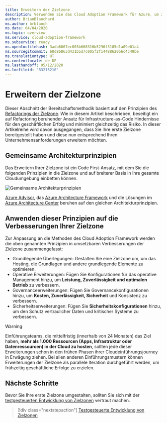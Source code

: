 ```yaml
---
title: Erweitern der Zielzone
description: Verwenden Sie das Cloud Adoption Framework für Azure, um zu erfahren, wie Sie eine Zielzone erweitern.
author: BrianBlanchard
ms.author: brblanch
ms.date: 04/04/2020
ms.topic: overview
ms.service: cloud-adoption-framework
ms.subservice: ready
ms.openlocfilehash: 3adb6067ec003b668316b5296f3105d1a09e01a4
ms.sourcegitcommit: 60d8b863d431b5d7c005f2f14488620b6c4c49be
ms.translationtype: HT
ms.contentlocale: de-DE
ms.lasthandoff: 05/12/2020
ms.locfileid: "83215210"
---
```

# <a name="expand-your-landing-zone"></a>Erweitern der Zielzone

Dieser Abschnitt der Bereitschaftsmethodik basiert auf den Prinzipien des [Refactorings der Zielzone](../landing-zone/refactor.md). Wie in diesem Artikel beschrieben, beseitigt ein auf Refactoring beruhender Ansatz für Infrastructure-as-Code Hindernisse für den geschäftlichen Erfolg und minimiert gleichzeitig das Risiko. In dieser Artikelreihe wird davon ausgegangen, dass Sie Ihre erste Zielzone bereitgestellt haben und diese nun entsprechend Ihren Unternehmensanforderungen erweitern möchten.

## <a name="shared-architecture-principles"></a>Gemeinsame Architekturprinzipien

Das Erweitern Ihrer Zielzone ist ein Code First-Ansatz, mit dem Sie die folgenden Prinzipien in die Zielzone und auf breiterer Basis in Ihre gesamte Cloudumgebung einbetten können.

![Gemeinsame Architekturprinzipien](../../_images/ready/shared-principles.png)

[Azure Advisor](https://docs.microsoft.com/azure/advisor/advisor-overview), das [Azure Architecture Framework](https://docs.microsoft.com/azure/architecture/framework) und die Lösungen im [Azure Architecture Center](https://docs.microsoft.com/azure/architecture) beruhen auf den gleichen Architekturprinzipien.

## <a name="applying-these-principles-to-your-landing-zone-improvements"></a>Anwenden dieser Prinzipien auf die Verbesserungen Ihrer Zielzone

Zur Anpassung an die Methoden des Cloud Adoption Framework werden die oben genannten Prinzipien in umsetzbaren Verbesserungen der Zielzone zusammengefasst:

- Grundlegende Überlegungen: Gestalten Sie eine Zielzone um, um das Hosting, die Grundlagen und andere grundlegende Elemente zu optimieren.
- Operative Erweiterungen: Fügen Sie Konfigurationen für das operative Management hinzu, um **Leistung, Zuverlässigkeit und optimalen Betrieb** zu verbessern.
- Governanceerweiterungen: Fügen Sie Governancekonfigurationen hinzu, um **Kosten, Zuverlässigkeit, Sicherheit** und Konsistenz zu verbessern.
- Sicherheitserweiterungen: Fügen Sie **Sicherheitskonfigurationen** hinzu, um den Schutz vertraulicher Daten und kritischer Systeme zu verbessern.

> [!WARNING]
> Einführungsteams, die mittelfristig (innerhalb von 24 Monaten) das Ziel haben, **mehr als 1.000 Ressourcen (Apps, Infrastruktur oder Datenressourcen) in der Cloud zu hosten**, sollten jede dieser Erweiterungen schon in den frühen Phasen ihrer Cloudeinführungsjourney in Erwägung ziehen. Bei allen anderen Einführungsmustern können Erweiterungen der Zielzone als parallele Iteration durchgeführt werden, um frühzeitig geschäftliche Erfolge zu erzielen.

## <a name="next-steps"></a>Nächste Schritte

Bevor Sie Ihre erste Zielzone umgestalten, sollten Sie sich mit der [testgesteuerten Entwicklung von Zielzonen](./test-driven-development.md) vertraut machen.

> [!div class="nextstepaction"]
> [Testgesteuerte Entwicklung von Zielzonen](./test-driven-development.md)
